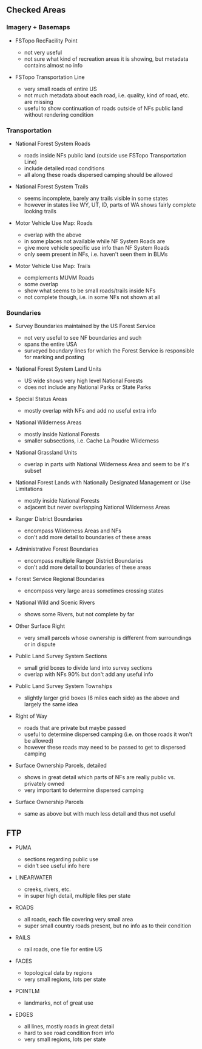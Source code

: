 ## Checked Areas

### Imagery + Basemaps

- FSTopo RecFacility Point
  - not very useful
  - not sure what kind of recreation areas it is showing, but metadata contains almost no info

- FSTopo Transportation Line
  - very small roads of entire US
  - not much metadata about each road, i.e. quality, kind of road, etc. are missing
  - useful to show continuation of roads outside of NFs public land without rendering condition

### Transportation

- National Forest System Roads
  - roads inside NFs public land (outside use FSTopo Transportation Line)
  - include detailed road conditions
  - all along these roads dispersed camping should be allowed

- National Forest System Trails
  - seems incomplete, barely any trails visible in some states
  - however in states like WY, UT, ID, parts of WA shows fairly complete looking trails

- Motor Vehicle Use Map: Roads
  - overlap with the above
  - in some places not available while NF System Roads are
  - give more vehicle specific use info than NF System Roads
  - only seem present in NFs, i.e. haven't seen them in BLMs

- Motor Vehicle Use Map: Trails
  - complements MUVM Roads
  - some overlap
  - show what seems to be small roads/trails inside NFs
  - not complete though, i.e. in some NFs not shown at all

### Boundaries

- Survey Boundaries maintained by the US Forest Service
  - not very useful to see NF boundaries and such
  - spans the entire USA
  - surveyed boundary lines for which the Forest Service is responsible for marking and posting

- National Forest System Land Units
  - US wide shows very high level National Forests
  - does not include any National Parks or State Parks

- Special Status Areas
  - mostly overlap with NFs and add no useful extra info

- National Wilderness Areas
  - mostly inside National Forests
  - smaller subsections, i.e. Cache La Poudre Wilderness

- National Grassland Units
  - overlap in parts with National Wilderness Area and seem to be it's subset

- National Forest Lands with Nationally Designated Management or Use Limitations
  - mostly inside National Forests
  - adjacent but never overlapping National Wilderness Areas

- Ranger District Boundaries
  - encompass Wilderness Areas and NFs
  - don't add more detail to boundaries of these areas

- Administrative Forest Boundaries
  - encompass multiple Ranger District Boundaries
  - don't add more detail to boundaries of these areas

- Forest Service Regional Boundaries
  - encompass very large areas sometimes crossing states

- National Wild and Scenic Rivers
  - shows some Rivers, but not complete by far

- Other Surface Right
  - very small parcels whose ownership is different from surroundings or in dispute

- Public Land Survey System Sections
  - small grid boxes to divide land into survey sections
  - overlap with NFs 90% but don't add any useful info

- Public Land Survey System Townships
  - slightly larger grid boxes (6 miles each side) as the above and largely the same idea

- Right of Way
  - roads that are private but maybe passed
  - useful to determine dispersed camping (i.e. on those roads it won't be allowed)
  - however these roads may need to be passed to get to dispersed camping

- Surface Ownership Parcels, detailed
  - shows in great detail which parts of NFs are really public vs. privately owned
  - very important to determine dispersed camping

- Surface Ownership Parcels
  - same as above but with much less detail and thus not useful

## FTP

- PUMA
  - sections regarding public use
  - didn't see useful info here

- LINEARWATER
  - creeks, rivers, etc.
  - in super high detail, multiple files per state

- ROADS
  - all roads, each file covering very small area
  - super small country roads present, but no info as to their condition

- RAILS
  - rail roads, one file for entire US

- FACES
  - topological data by regions
  - very small regions, lots per state

- POINTLM
  - landmarks, not of great use

- EDGES
  - all lines, mostly roads in great detail
  - hard to see road condition from info
  - very small regions, lots per state
